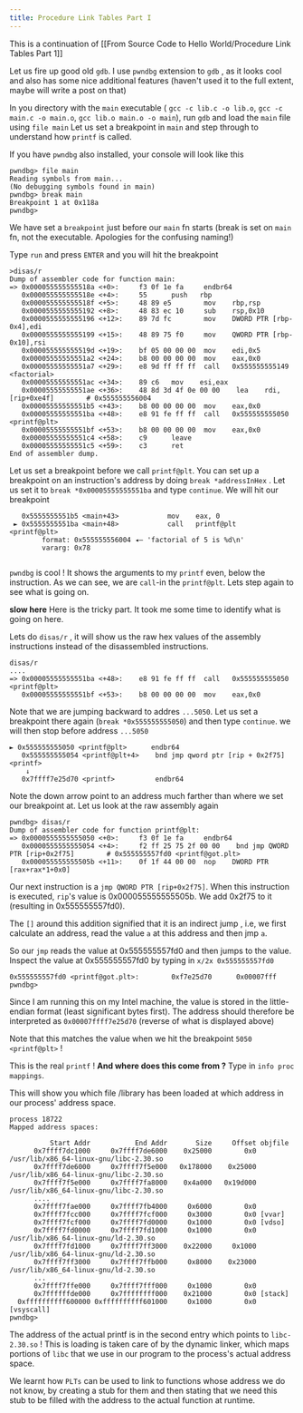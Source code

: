 ```yaml
---
title: Procedure Link Tables Part I
---
```


This is a continuation of [[From Source Code to Hello World/Procedure Link Tables Part 1]]

Let us fire up good old `gdb`. I use `pwndbg`  extension to `gdb` , as it looks cool and also has some nice additional features (haven't used it to the full extent, maybe will write a post on that)

In you directory with the `main` executable ( `gcc -c lib.c -o lib.o`, `gcc -c main.c -o main.o`, `gcc lib.o main.o -o main`), run `gdb` and load the `main` file using `file main`
Let us set a breakpoint in `main` and step through to understand how `printf` is called.

If you have `pwndbg` also installed, your console will look like this 

```
pwndbg> file main 
Reading symbols from main...
(No debugging symbols found in main)
pwndbg> break main
Breakpoint 1 at 0x118a
pwndbg>
```

We have set a `breakpoint` just before our `main` fn starts (break is set on `main` fn, not the executable. Apologies for the confusing naming!)

Type `run` and press `ENTER` and you will hit the breakpoint 

```
>disas/r
Dump of assembler code for function main:
=> 0x000055555555518a <+0>:     f3 0f 1e fa     endbr64 
   0x000055555555518e <+4>:     55      push   rbp
   0x000055555555518f <+5>:     48 89 e5        mov    rbp,rsp
   0x0000555555555192 <+8>:     48 83 ec 10     sub    rsp,0x10
   0x0000555555555196 <+12>:    89 7d fc        mov    DWORD PTR [rbp-0x4],edi
   0x0000555555555199 <+15>:    48 89 75 f0     mov    QWORD PTR [rbp-0x10],rsi
   0x000055555555519d <+19>:    bf 05 00 00 00  mov    edi,0x5
   0x00005555555551a2 <+24>:    b8 00 00 00 00  mov    eax,0x0
   0x00005555555551a7 <+29>:    e8 9d ff ff ff  call   0x555555555149 <factorial>
   0x00005555555551ac <+34>:    89 c6   mov    esi,eax
   0x00005555555551ae <+36>:    48 8d 3d 4f 0e 00 00    lea    rdi,[rip+0xe4f]        # 0x555555556004
   0x00005555555551b5 <+43>:    b8 00 00 00 00  mov    eax,0x0
   0x00005555555551ba <+48>:    e8 91 fe ff ff  call   0x555555555050 <printf@plt>
   0x00005555555551bf <+53>:    b8 00 00 00 00  mov    eax,0x0
   0x00005555555551c4 <+58>:    c9      leave  
   0x00005555555551c5 <+59>:    c3      ret    
End of assembler dump.
```

Let us set a breakpoint before we call `printf@plt`. You can set up a breakpoint on an instruction's address by doing `break *addressInHex` . Let us set it to 
`break *0x00005555555551ba` and type `continue`. We will hit our breakpoint 
		
```
   0x5555555551b5 <main+43>            mov    eax, 0
 ► 0x5555555551ba <main+48>            call   printf@plt                <printf@plt>
        format: 0x555555556004 ◂— 'factorial of 5 is %d\n'
        vararg: 0x78
 
```

`pwndbg` is cool ! It shows the arguments to my `printf` even, below the instruction. As we can see, we are `call`-in the `printf@plt`. Lets step again to see what is going on. 

**slow here** 
Here is the tricky part. It took me some time to identify what is going on here. 

Lets do `disas/r` , it will show us the raw hex values of the assembly instructions instead of the disassembled instructions. 
```
disas/r
....
=> 0x00005555555551ba <+48>:    e8 91 fe ff ff  call   0x555555555050 <printf@plt>
   0x00005555555551bf <+53>:    b8 00 00 00 00  mov    eax,0x0
```

Note that we are jumping backward to addres `...5050`. Let us set a breakpoint there again (`break *0x555555555050`) and then type `continue`. we will then stop before address `...5050`

```
► 0x555555555050 <printf@plt>      endbr64 
   0x555555555054 <printf@plt+4>    bnd jmp qword ptr [rip + 0x2f75]     <printf>
    ↓
   0x7ffff7e25d70 <printf>          endbr64
```

Note the down arrow point to an address much farther than where we set our breakpoint at. Let us look at the raw assembly again

```
pwndbg> disas/r
Dump of assembler code for function printf@plt:
=> 0x0000555555555050 <+0>:     f3 0f 1e fa     endbr64 
   0x0000555555555054 <+4>:     f2 ff 25 75 2f 00 00    bnd jmp QWORD PTR [rip+0x2f75]        # 0x555555557fd0 <printf@got.plt>
   0x000055555555505b <+11>:    0f 1f 44 00 00  nop    DWORD PTR [rax+rax*1+0x0]
```

Our next instruction is a `jmp QWORD PTR [rip+0x2f75]`. When this instruction is executed, `rip`'s value is  0x000055555555505b. We add 0x2f75 to it (resulting in 0x555555557fd0). 

The `[]` around this addition signified that it is an indirect jump , i.e, we first calculate an address, read the value  `a` at this address and then jmp `a`. 

So our `jmp` reads the value at 0x555555557fd0 and then jumps to the value. Inspect the value  at 0x555555557fd0 by typing in `x/2x 0x555555557fd0` 
```
0x555555557fd0 <printf@got.plt>:        0xf7e25d70      0x00007fff
pwndbg>
```

Since I am running this on my Intel machine, the value is stored in the little-endian format (least significant bytes first). The address should therefore be interpreted as `0x00007ffff7e25d70` (reverse of what is displayed above)

Note that this matches the value when we hit the breakpoint `5050 <printf@plt>` !

This is the real `printf` ! 
**And where does this come from ?** 
Type in `info proc mappings`. 

This will show you which file /library has been loaded at which address in our process' address space. 

```
process 18722
Mapped address spaces:

          Start Addr           End Addr       Size     Offset objfile
      0x7ffff7dc1000     0x7ffff7de6000    0x25000        0x0 /usr/lib/x86_64-linux-gnu/libc-2.30.so
      0x7ffff7de6000     0x7ffff7f5e000   0x178000    0x25000 /usr/lib/x86_64-linux-gnu/libc-2.30.so
      0x7ffff7f5e000     0x7ffff7fa8000    0x4a000   0x19d000 /usr/lib/x86_64-linux-gnu/libc-2.30.so
	  ....
	  0x7ffff7fae000     0x7ffff7fb4000     0x6000        0x0 
      0x7ffff7fcc000     0x7ffff7fcf000     0x3000        0x0 [vvar]
      0x7ffff7fcf000     0x7ffff7fd0000     0x1000        0x0 [vdso]
      0x7ffff7fd0000     0x7ffff7fd1000     0x1000        0x0 /usr/lib/x86_64-linux-gnu/ld-2.30.so
      0x7ffff7fd1000     0x7ffff7ff3000    0x22000     0x1000 /usr/lib/x86_64-linux-gnu/ld-2.30.so
      0x7ffff7ff3000     0x7ffff7ffb000     0x8000    0x23000 /usr/lib/x86_64-linux-gnu/ld-2.30.so
	  ...
      0x7ffff7ffe000     0x7ffff7fff000     0x1000        0x0 
      0x7ffffffde000     0x7ffffffff000    0x21000        0x0 [stack]
  0xffffffffff600000 0xffffffffff601000     0x1000        0x0 [vsyscall]
pwndbg>
```

The address of the actual printf is in the second entry which points to `libc-2.30.so` ! This is loading is taken care of by the dynamic linker, which maps portions of `libc` that we use in our program to the process's actual address space. 

We learnt how `PLTs` can be used to link to functions whose address we do not know, by creating a stub for them and then stating that we need this stub to be filled with the address to the actual function at runtime. 
